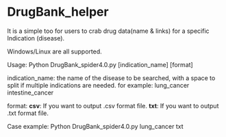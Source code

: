 # DrugBank_helper
It is a simple too for users to crab drug data(name &amp; links) for a specific Indication (disease).

Windows/Linux are all supported.

Usage:
Python DrugBank_spider4.0.py [indication_name] [format]

indication_name:
  the name of the disease to be searched, with a space to split if multiple indications are needed.
  for example:
  lung_cancer intestine_cancer

format:
**csv**:
  If you want to output .csv format file.
**txt**:
  If you want to output .txt format file.
  
Case example:
Python DrugBank_spider4.0.py lung_cancer txt
